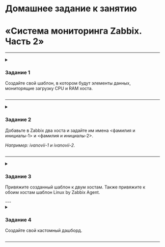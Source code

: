 # Домашнее задание к занятию 
# «Система мониторинга Zabbix. Часть 2»

 ---

<details>
  <summary>

### Задание 1
Создайте свой шаблон, в котором будут элементы данных, мониторящие загрузку CPU и RAM хоста.
  </summary>
 
#### Процесс выполнения
1. Выполняя ДЗ сверяйтесь с процессом отражённым в записи лекции.
2. В веб-интерфейсе Zabbix Servera в разделе Templates создайте новый шаблон
3. Создайте Item который будет собирать информацию об загрузке CPU в процентах
4. Создайте Item который будет собирать информацию об загрузке RAM в процентах

#### Требования к результату
- [ ] Прикрепите в файл README.md скриншот страницы шаблона с названием «Задание 1»

[Ссылка на выполнение](https://github.com/al-zar/sysmon/blob/main/hw03/hw-03-1.md)

</details>

<!-- <details>
<summary>My top languages</summary>

| Rank | Languages |
|-----:|-----------|
|     1| Javascript|
|     2| Python    |
|     3| SQL       |

</details>

-->
 ---
 
<details>
  <summary>
    
### Задание 2
Добавьте в Zabbix два хоста и задайте им имена <фамилия и инициалы-1> и <фамилия и инициалы-2>. 
   
_Например: ivanovii-1 и ivanovii-2._

  </summary>  
    
#### Процесс выполнения
1. Выполняя ДЗ сверяйтесь с процессом отражённым в записи лекции.
2. Установите Zabbix Agent на 2 виртмашины, одной из них может быть ваш Zabbix Server
3. Добавьте Zabbix Server в список разрешенных серверов ваших Zabbix Agentов
4. Добавьте Zabbix Agentов в раздел Configuration > Hosts вашего Zabbix Servera
5. Прикрепите за каждым хостом шаблон Linux by Zabbix Agent
6. Проверьте что в разделе Latest Data начали появляться данные с добавленных агентов

#### Требования к результату
- [ ] Результат данного задания сдавайте вместе с заданием 3

[Ссылка на выполнение](https://github.com/al-zar/sysmon/blob/main/hw03/hw-03-2.md)

</details>    

---
<details>
  <summary>

### Задание 3
Привяжите созданный шаблон к двум хостам. Также привяжите к обоим хостам шаблон Linux by Zabbix Agent.

  </summary>

#### Процесс выполнения
1. Выполняя ДЗ сверяйтесь с процессом отражённым в записи лекции.
2. Зайдите в настройки каждого хоста и в разделе Templates прикрепите к этому хосту ваш шаблон
3. Так же к каждому хосту привяжите шаблон Linux by Zabbix Agent
4. Проверьте что в раздел Latest Data начали поступать необходимые данные из вашего шаблона

#### Требования к результату
- [ ] Прикрепите в файл README.md скриншот страницы хостов, где будут видны привязки шаблонов с названиями «Задание 2-3». Хосты должны иметь зелёный статус подключения

[Ссылка на выполнение](https://github.com/al-zar/sysmon/blob/main/hw03/hw-03-3.md)

</details>
 ---
<details>
  <summary>

### Задание 4
Создайте свой кастомный дашборд.

  </summary>

#### Процесс выполнения
1. Выполняя ДЗ сверяйтесь с процессом отражённым в записи лекции.
2. В разделе Dashboards создайте новый дашборд
3. Разместите на нём несколько графиков на ваше усмотрение.

#### Требования к результату
- [ ] Прикрепите в файл README.md скриншот дашборда с названием «Задание 4»

[Ссылка на выполнение](https://github.com/al-zar/sysmon/blob/main/hw03/hw-03-4.md)

</details>

 ---
<!--

<details>
  <summary>

### Задание 5* со звёздочкой
Создайте карту и расположите на ней два своих хоста.

  </summary>

#### Процесс выполнения
1. Настройте между хостами линк.
2. Привяжите к линку триггер, связанный с agent.ping одного из хостов, и установите индикатором сработавшего триггера красную пунктирную линию.
3. Выключите хост, чей триггер добавлен в линк. Дождитесь срабатывания триггера.

#### Требования к результату
- [ ] Прикрепите в файл README.md скриншот карты, где видно, что триггер сработал, с названием «Задание 5» 

</details>
 ---
<details>
  <summary>

### Задание 6* со звёздочкой
Создайте UserParameter на bash и прикрепите его к созданному вами ранее шаблону.

  </summary>

Он должен вызывать скрипт, который:
- при получении 1 будет возвращать ваши ФИО,
- при получении 2 будет возвращать текущую дату.

#### Требования к результату
- [ ] Прикрепите в файл README.md код скрипта, а также скриншот Latest data с результатом работы скрипта на bash, чтобы был виден результат работы скрипта при отправке в него 1 и 2
 
</details>
 ---
<details>
  <summary>

### Задание 7* со звёздочкой
Доработайте Python-скрипт из лекции, создайте для него UserParameter и прикрепите его к созданному вами ранее шаблону. 

  </summary>

Скрипт должен:
- при получении 1 возвращать ваши ФИО,
- при получении 2 возвращать текущую дату,
- делать всё, что делал скрипт из лекции.

- [ ] Прикрепите в файл README.md код скрипта в Git. Приложите в Git скриншот Latest data с результатом работы скрипта на Python, чтобы были видны результаты работы скрипта при отправке в него 1, 2, -ping, а также -simple_print.*
 
</details>
 ---
<details>
  <summary>

### Задание 8* со звёздочкой

Настройте автообнаружение и прикрепление к хостам созданного вами ранее шаблона.

  </summary>

#### Требования к результату
- [ ] Прикрепите в файл README.md скриншот правила обнаружения, а также скриншот страницы Discover, где видны оба хоста.*

</details>
 ---
<details>
  <summary>

### Задание 9* со звёздочкой

Доработайте скрипты Vagrant для 2-х агентов, чтобы они были готовы к автообнаружению сервером, а также имели на борту разработанные вами ранее параметры пользователей.

  </summary>

- [ ] Приложите в GitHub файлы Vagrantfile и zabbix-agent.sh.*

## Критерии оценки

1. Выполнено минимум 4 обязательных задания
2. Прикреплены требуемые скриншоты, код и файлы 
3. Задание оформлено в шаблоне с решением и опубликовано на GitHub

</details>

-->
